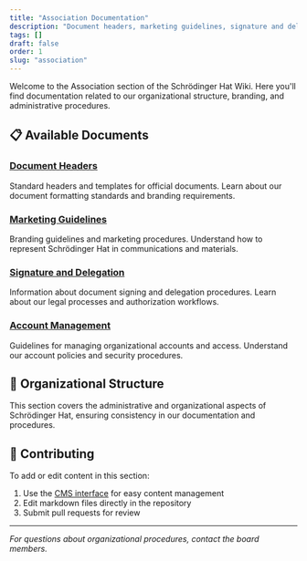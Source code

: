 ```yaml
---
title: "Association Documentation"
description: "Document headers, marketing guidelines, signature and delegation, account management for Schrödinger Hat"
tags: []
draft: false
order: 1
slug: "association"
---
```


Welcome to the Association section of the Schrödinger Hat Wiki. Here you'll find documentation related to our organizational structure, branding, and administrative procedures.

## 📋 Available Documents

### [Document Headers](/association/header-docs/)
Standard headers and templates for official documents. Learn about our document formatting standards and branding requirements.

### [Marketing Guidelines](/association/marketing/)
Branding guidelines and marketing procedures. Understand how to represent Schrödinger Hat in communications and materials.

### [Signature and Delegation](/association/firma/)
Information about document signing and delegation procedures. Learn about our legal processes and authorization workflows.

### [Account Management](/association/accounts/)
Guidelines for managing organizational accounts and access. Understand our account policies and security procedures.

## 🏢 Organizational Structure

This section covers the administrative and organizational aspects of Schrödinger Hat, ensuring consistency in our documentation and procedures.

## 📝 Contributing

To add or edit content in this section:
1. Use the [CMS interface](/admin/) for easy content management
2. Edit markdown files directly in the repository
3. Submit pull requests for review

---

*For questions about organizational procedures, contact the board members.* 
